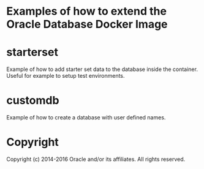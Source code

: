 Examples of how to extend the Oracle Database Docker Image
================================
# starterset
Example of how to add starter set data to the database inside the container. Useful for example 
to setup test environments.

# customdb
Example of how to create a database with user defined names.

# Copyright
Copyright (c) 2014-2016 Oracle and/or its affiliates. All rights reserved.
